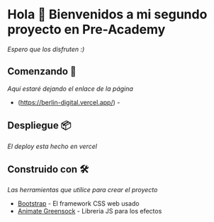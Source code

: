 # Hola 👋 Bienvenidos a mi segundo proyecto en Pre-Academy

_Espero que los disfruten :)_

## Comenzando 🚀

_Aquí estaré dejando el enlace de la página_

- (https://berlin-digital.vercel.app/) -

## Despliegue 📦

_El deploy esta hecho en vercel_

## Construido con 🛠️

_Las herramientas que utilice para crear el proyecto_

- [Bootstrap](https://getbootstrap.com/docs/5.0/getting-started/introduction/) - El framework CSS web usado
- [Animate Greensock](https://greensock.com/) - Libreria JS para los efectos
